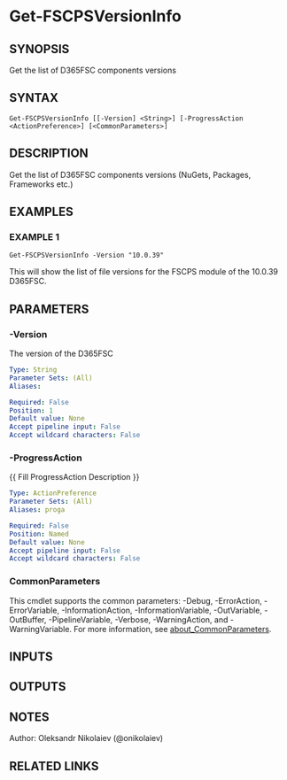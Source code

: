 ﻿---
external help file: fscps.tools-help.xml
Module Name: fscps.tools
online version:
schema: 2.0.0
---

# Get-FSCPSVersionInfo

## SYNOPSIS
Get the list of D365FSC components versions

## SYNTAX

```
Get-FSCPSVersionInfo [[-Version] <String>] [-ProgressAction <ActionPreference>] [<CommonParameters>]
```

## DESCRIPTION
Get the list of D365FSC components versions (NuGets, Packages, Frameworks etc.)

## EXAMPLES

### EXAMPLE 1
```
Get-FSCPSVersionInfo -Version "10.0.39"
```

This will show the list of file versions for the FSCPS module of the 10.0.39 D365FSC.

## PARAMETERS

### -Version
The version of the D365FSC

```yaml
Type: String
Parameter Sets: (All)
Aliases:

Required: False
Position: 1
Default value: None
Accept pipeline input: False
Accept wildcard characters: False
```

### -ProgressAction
{{ Fill ProgressAction Description }}

```yaml
Type: ActionPreference
Parameter Sets: (All)
Aliases: proga

Required: False
Position: Named
Default value: None
Accept pipeline input: False
Accept wildcard characters: False
```

### CommonParameters
This cmdlet supports the common parameters: -Debug, -ErrorAction, -ErrorVariable, -InformationAction, -InformationVariable, -OutVariable, -OutBuffer, -PipelineVariable, -Verbose, -WarningAction, and -WarningVariable. For more information, see [about_CommonParameters](http://go.microsoft.com/fwlink/?LinkID=113216).

## INPUTS

## OUTPUTS

## NOTES
Author: Oleksandr Nikolaiev (@onikolaiev)

## RELATED LINKS
